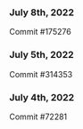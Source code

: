 ### July 8th, 2022

Commit #175276

### July 5th, 2022

Commit #314353


### July 4th, 2022

Commit #72281
